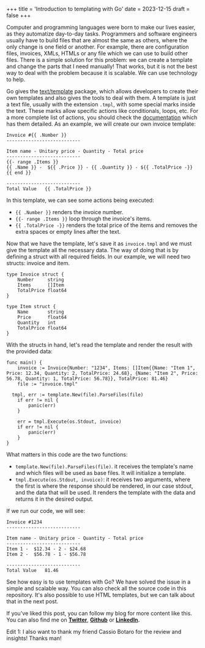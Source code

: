 +++
title = 'Introduction to templating with Go'
date = 2023-12-15
draft = false
+++

Computer and programming languages were born to make our lives easier,  as they automatize day-to-day tasks. Programmers and software engineers usually have to build files that are almost the same as others, where the only change is one field or another. For example, there are configuration files, invoices, XMLs, HTMLs or any file which we can use to build other files. There is a simple solution for this problem: we can create a template and change the parts that I need manually! That works, but it is not the best way to deal with the problem because it is scalable. We can use technology to help.

Go gives the [text/template](https://pkg.go.dev/text/template) package, which allows developers to create their own templates and also gives the tools to deal with them. A template is just a text file, usually with the extension `.tmpl`, with some special marks inside the text. These marks allow specific actions like conditionals, loops, etc. For a more complete list of actions, you should check the [documentation](https://pkg.go.dev/text/template#hdr-Actions) which has them detailed. As an example, we will create our own invoice template:

```tmpl
Invoice #{{ .Number }}
---------------------------

Item name - Unitary price - Quantity - Total price
---------------------------
{{- range .Items }}
{{ .Name }} -  ${{ .Price }} - {{ .Quantity }} - ${{ .TotalPrice -}}
{{ end }}

---------------------------
Total Value   {{ .TotalPrice }}
```

In this template, we can see some actions being executed:
- `{{ .Number }}` renders the invoice number.
- `{{- range .Items }}` loop through the invoice's items.
- `{{ .TotalPrice -}}` renders the total price of the items and removes the extra spaces or empty lines after the text.

Now that we have the template, let's save it as `invoice.tmpl` and we must give the template all the necessary data. The way of doing that is by defining a struct with all required fields. In our example, we will need two structs: invoice and item.

```golang
type Invoice struct {
	Number     string
	Items      []Item
	TotalPrice float64
}

type Item struct {
	Name       string
	Price      float64
	Quantity   int
	TotalPrice float64
}
```

With the structs in hand, let's read the template and render the result with the provided data:

```golang
func main() {
	invoice := Invoice{Number: "1234", Items: []Item{{Name: "Item 1", Price: 12.34, Quantity: 2, TotalPrice: 24.68}, {Name: "Item 2", Price: 56.78, Quantity: 1, TotalPrice: 56.78}}, TotalPrice: 81.46}
	file := "invoice.tmpl"

  tmpl, err := template.New(file).ParseFiles(file)
	if err != nil {
		panic(err)
	}

	err = tmpl.Execute(os.Stdout, invoice)
	if err != nil {
		panic(err)
	}
}
```

What matters in this code are the two functions:
- `template.New(file).ParseFiles(file)`. it receives the template's name and which files will be used as base files. It will initialize a template.
- `tmpl.Execute(os.Stdout, invoice)`: it receives two arguments, where the first is where the response should be rendered, in our case stdout, and the data that will be used. It renders the template with the data and returns it in the desired output.

If we run our code, we will see:
```text
Invoice #1234
---------------------------

Item name - Unitary price - Quantity - Total price
---------------------------
Item 1 -  $12.34 - 2 - $24.68
Item 2 -  $56.78 - 1 - $56.78

---------------------------
Total Value   81.46
```

See how easy is to use templates with Go? We have solved the issue in a simple and scalable way. You can also check all the source code in this repository. It's also possible to use HTML templates, but we can talk about that in the next post.

If you've liked this post, you can follow my blog for more content like this. You can also find me on **[Twitter](https://twitter.com/mfbmina)**, **[Github](https://github.com/mfbmina)** or **[LinkedIn](https://www.linkedin.com/in/mfbmina/).**

Edit 1: I also want to thank my friend Cassio Botaro for the review and insights! Thanks man!
